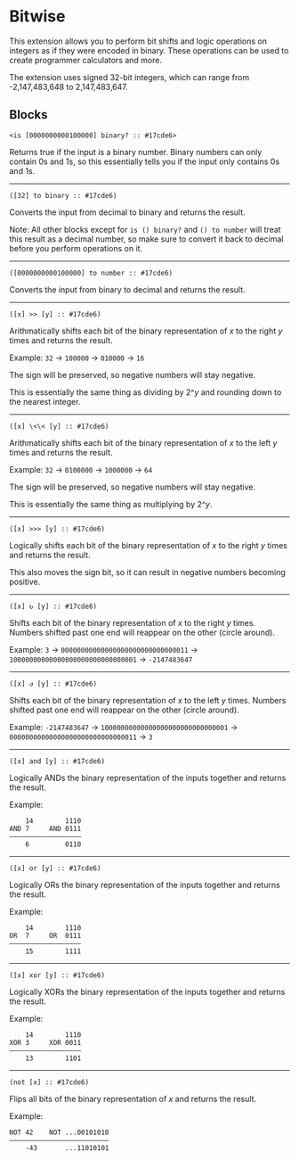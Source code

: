 # Bitwise

This extension allows you to perform bit shifts and logic operations on integers as if they were encoded in binary. These operations can be used to create programmer calculators and more.

The extension uses signed 32-bit integers, which can range from -2,147,483,648 to 2,147,483,647.

## Blocks

```scratch
<is [0000000000100000] binary? :: #17cde6>
```
Returns true if the input is a binary number. Binary numbers can only contain 0s and 1s, so this essentially tells you if the input only contains 0s and 1s.

---

```scratch
([32] to binary :: #17cde6)
```

Converts the input from decimal to binary and returns the result.

Note: All other blocks except for `is () binary?` and `() to number` will treat this result as a decimal number, so make sure to convert it back to decimal before you perform operations on it.

---

```scratch
([0000000000100000] to number :: #17cde6)
```

Converts the input from binary to decimal and returns the result.

---

```scratch
([x] >> [y] :: #17cde6)
```
Arithmatically shifts each bit of the binary representation of _x_ to the right _y_ times and returns the result.

Example: `32` → `100000` → `010000` → `16`

The sign will be preserved, so negative numbers will stay negative.

This is essentially the same thing as dividing by 2^*y* and rounding down to the nearest integer.

---

```scratch
([x] \<\< [y] :: #17cde6)
```
Arithmatically shifts each bit of the binary representation of _x_ to the left _y_ times and returns the result.

Example: `32` → `0100000` → `1000000` → `64`

The sign will be preserved, so negative numbers will stay negative.

This is essentially the same thing as multiplying by 2^*y*.

---

```scratch
([x] >>> [y] :: #17cde6)
```
Logically shifts each bit of the binary representation of _x_ to the right _y_ times and returns the result.

This also moves the sign bit, so it can result in negative numbers becoming positive.

---

```scratch
([x] ↻ [y] :: #17cde6)
```
Shifts each bit of the binary representation of _x_ to the right _y_ times. Numbers shifted past one end will reappear on the other (circle around).

Example: `3` → `00000000000000000000000000000011` → `10000000000000000000000000000001` → `-2147483647`

---

```scratch
([x] ↺ [y] :: #17cde6)
```
Shifts each bit of the binary representation of _x_ to the left _y_ times. Numbers shifted past one end will reappear on the other (circle around).

Example: `-2147483647` → `10000000000000000000000000000001` → `00000000000000000000000000000011` → `3`

---

```scratch
([x] and [y] :: #17cde6)
```
Logically ANDs the binary representation of the inputs together and returns the result.

Example:

```
    14        1110
AND 7     AND 0111
——————————————————
    6         0110
```

---

```scratch
([x] or [y] :: #17cde6)
```

Logically ORs the binary representation of the inputs together and returns the result.

Example:

```
    14        1110
OR  7     OR  0111
——————————————————
    15        1111
```

---

```scratch
([x] xor [y] :: #17cde6)
```

Logically XORs the binary representation of the inputs together and returns the result.

Example:

```
    14        1110
XOR 3     XOR 0011
——————————————————
    13        1101
```

---

```scratch
(not [x] :: #17cde6)
```

Flips all bits of the binary representation of _x_ and returns the result.

Example:

```
NOT 42    NOT ...00101010
—————————————————————————
    -43       ...11010101
```
